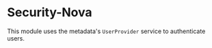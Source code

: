 Security-Nova
===========================

This module uses the metadata's `UserProvider` service to authenticate users.
